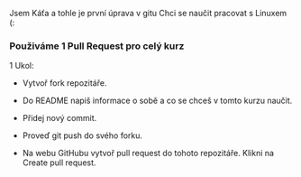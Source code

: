 Jsem Káťa a tohle je první úprava v gitu
Chci se naučit pracovat s Linuxem (:

### Použiváme 1 Pull Request pro celý kurz

1 Ukol:

* Vytvoř fork repozitáře.

* Do README napiš informace o sobě a co se chceš v tomto kurzu naučit.

* Přidej nový commit.

* Proveď git push do svého forku.

* Na webu GitHubu vytvoř pull request do tohoto repozitáře. Klikni na Create pull request.
